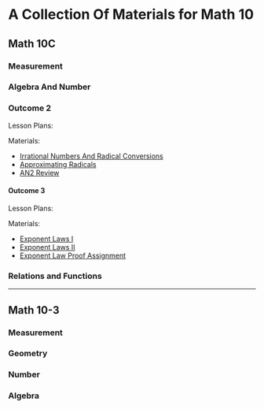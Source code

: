 # A Collection Of Materials for Math 10
## Math 10C
### Measurement

### **Algebra And Number** 

### Outcome 2
Lesson Plans: </br>

Materials: 
* <a href="https://werklunddreamteam.github.io/Math10/Math10C/AlgebraAndNumber/AN/AN2/AN2I.pdf"> Irrational Numbers And Radical Conversions </a>
* <a href="https://werklunddreamteam.github.io/Math10/Math10C/AlgebraAndNumber/AN/AN2/AN2II.pdf"> Approximating Radicals </a>
* <a href="https://werklunddreamteam.github.io/Math10/Math10C/AlgebraAndNumber/AN/AN2/AN2Review.pdf"> AN2 Review </a>

#### Outcome 3
Lesson Plans: </br>

Materials: 
* <a href="https://werklunddreamteam.github.io/Math10/Math10C/AlgebraAndNumber/AN/AN3/AN3I.pdf"> Exponent Laws I </a>
* <a href="https://werklunddreamteam.github.io/Math10/Math10C/AlgebraAndNumber/AN/AN3/AN3II.pdf"> Exponent Laws II </a>
* <a href="https://werklunddreamteam.github.io/Math10/Math10C/AlgebraAndNumber/AN/AN3/AN3Proofs.pdf"> Exponent Law Proof Assignment </a>

### Relations and Functions 

---

## Math 10-3
### Measurement 

### Geometry 

### Number 

### Algebra 


